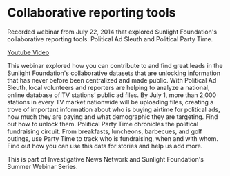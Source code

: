 <h1>Collaborative reporting tools</h1>

Recorded webinar from July 22, 2014 that explored Sunlight Foundation's collaborative reporting tools: Political Ad Sleuth and Political Party Time.

<a href="//www.youtube.com/embed/PQGVYhg5Pds">Youtube Video</a>

This webinar explored how you can contribute to and find great leads in the Sunlight Foundation's collaborative datasets that are unlocking information that has never before been centralized and made public. With Political Ad Sleuth, local volunteers and reporters are helping to analyze a national, online database of TV stations’ public ad files. By July 1, more than 2,000 stations in every TV market nationwide will be uploading files, creating a trove of important information about who is buying airtime for political ads, how much they are paying and what demographic they are targeting. Find out how to unlock them. Political Party Time chronicles the political fundraising circuit. From breakfasts, luncheons, barbecues, and golf outings, use Party Time to track who is fundraising, when and with whom. Find out how you can use this data for stories and help us add more.

This is part of Investigative News Network and Sunlight Foundation's Summer Webinar Series.
